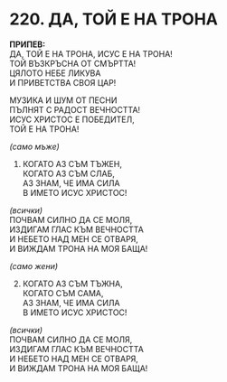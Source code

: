 # 220. ДА, ТОЙ Е НА ТРОНА  
  
**ПРИПЕВ:**  
ДА, ТОЙ Е НА ТРОНА, ИСУС Е НА ТРОНА!  
ТОЙ ВЪЗКРЪСНА ОТ СМЪРТТА!  
ЦЯЛОТО НЕБЕ ЛИКУВА  
И ПРИВЕТСТВА СВОЯ ЦАР!  
  
МУЗИКА И ШУМ ОТ ПЕСНИ  
ПЪЛНЯТ С РАДОСТ ВЕЧНОСТТА!  
ИСУС ХРИСТОС Е ПОБЕДИТЕЛ,  
ТОЙ Е НА ТРОНА!  

*(само мъже)*  
1. КОГАТО АЗ СЪМ ТЪЖЕН,  
КОГАТО АЗ СЪМ СЛАБ,  
АЗ ЗНАМ, ЧЕ ИМА СИЛА  
В ИМЕТО ИСУС ХРИСТОС!  
  
*(всички)*  
ПОЧВАМ СИЛНО ДА СЕ МОЛЯ,  
ИЗДИГАМ ГЛАС КЪМ ВЕЧНОСТТА  
И НЕБЕТО НАД МЕН СЕ ОТВАРЯ,  
И ВИЖДАМ ТРОНА НА МОЯ БАЩА!  
  
*(само жени)*  

2. КОГАТО АЗ СЪМ ТЪЖНА,  
КОГАТО СЪМ САМА,  
АЗ ЗНАМ, ЧЕ ИМА СИЛА  
В ИМЕТО ИСУС ХРИСТОС!  
  
*(всички)*  
ПОЧВАМ СИЛНО ДА СЕ МОЛЯ,  
ИЗДИГАМ ГЛАС КЪМ ВЕЧНОСТТА  
И НЕБЕТО НАД МЕН СЕ ОТВАРЯ,  
И ВИЖДАМ ТРОНА НА МОЯ БАЩА!
